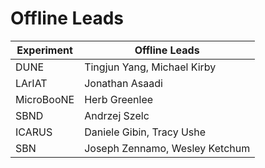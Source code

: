 # Offline Leads

| Experiment | Offline Leads              |
|------------|----------------------------|
| DUNE       | Tingjun Yang, Michael Kirby|
| LArIAT     | Jonathan Asaadi            |
| MicroBooNE | Herb Greenlee              |
| SBND       | Andrzej Szelc              |
| ICARUS     | Daniele Gibin, Tracy Ushe  |
| SBN        | Joseph Zennamo, Wesley Ketchum |
